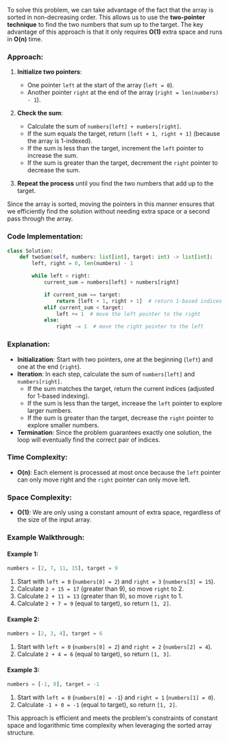 To solve this problem, we can take advantage of the fact that the array is sorted in non-decreasing order. This allows us to use the **two-pointer technique** to find the two numbers that sum up to the target. The key advantage of this approach is that it only requires **O(1)** extra space and runs in **O(n)** time.

### Approach:

1. **Initialize two pointers**:
   - One pointer `left` at the start of the array (`left = 0`).
   - Another pointer `right` at the end of the array (`right = len(numbers) - 1`).

2. **Check the sum**:
   - Calculate the sum of `numbers[left] + numbers[right]`.
   - If the sum equals the target, return `[left + 1, right + 1]` (because the array is 1-indexed).
   - If the sum is less than the target, increment the `left` pointer to increase the sum.
   - If the sum is greater than the target, decrement the `right` pointer to decrease the sum.

3. **Repeat the process** until you find the two numbers that add up to the target.

Since the array is sorted, moving the pointers in this manner ensures that we efficiently find the solution without needing extra space or a second pass through the array.

### Code Implementation:

```python
class Solution:
    def twoSum(self, numbers: list[int], target: int) -> list[int]:
        left, right = 0, len(numbers) - 1

        while left < right:
            current_sum = numbers[left] + numbers[right]

            if current_sum == target:
                return [left + 1, right + 1]  # return 1-based indices
            elif current_sum < target:
                left += 1  # move the left pointer to the right
            else:
                right -= 1  # move the right pointer to the left
```

### Explanation:

- **Initialization**: Start with two pointers, one at the beginning (`left`) and one at the end (`right`).
- **Iteration**: In each step, calculate the sum of `numbers[left]` and `numbers[right]`.
  - If the sum matches the target, return the current indices (adjusted for 1-based indexing).
  - If the sum is less than the target, increase the `left` pointer to explore larger numbers.
  - If the sum is greater than the target, decrease the `right` pointer to explore smaller numbers.
- **Termination**: Since the problem guarantees exactly one solution, the loop will eventually find the correct pair of indices.

### Time Complexity:
- **O(n)**: Each element is processed at most once because the `left` pointer can only move right and the `right` pointer can only move left.

### Space Complexity:
- **O(1)**: We are only using a constant amount of extra space, regardless of the size of the input array.

### Example Walkthrough:

#### Example 1:
```python
numbers = [2, 7, 11, 15], target = 9
```
1. Start with `left = 0` (`numbers[0] = 2`) and `right = 3` (`numbers[3] = 15`).
2. Calculate `2 + 15 = 17` (greater than 9), so move `right` to 2.
3. Calculate `2 + 11 = 13` (greater than 9), so move `right` to 1.
4. Calculate `2 + 7 = 9` (equal to target), so return `[1, 2]`.

#### Example 2:
```python
numbers = [2, 3, 4], target = 6
```
1. Start with `left = 0` (`numbers[0] = 2`) and `right = 2` (`numbers[2] = 4`).
2. Calculate `2 + 4 = 6` (equal to target), so return `[1, 3]`.

#### Example 3:
```python
numbers = [-1, 0], target = -1
```
1. Start with `left = 0` (`numbers[0] = -1`) and `right = 1` (`numbers[1] = 0`).
2. Calculate `-1 + 0 = -1` (equal to target), so return `[1, 2]`.

This approach is efficient and meets the problem's constraints of constant space and logarithmic time complexity when leveraging the sorted array structure.


